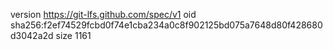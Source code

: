 version https://git-lfs.github.com/spec/v1
oid sha256:f2ef74529fcbd0f74e1cba234a0c8f902125bd075a7648d80f428680d3042a2d
size 1161
